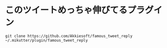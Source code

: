 # このツイートめっちゃ伸びてるプラグイン

```
git clone https://github.com/Akkiesoft/famous_tweet_reply ~/.mikutter/plugin/famous_tweet_reply
```